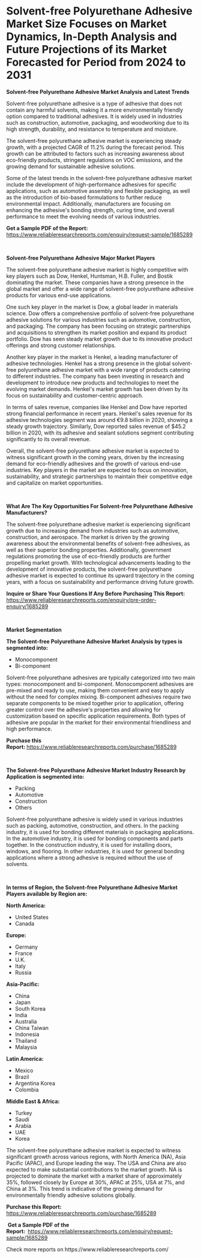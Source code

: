 <p><h1>Solvent-free Polyurethane Adhesive Market Size Focuses on Market Dynamics, In-Depth Analysis and Future Projections of its Market Forecasted for Period from 2024 to 2031</h1></p><p><strong>Solvent-free Polyurethane Adhesive Market Analysis and Latest Trends</strong></p>
<p><p>Solvent-free polyurethane adhesive is a type of adhesive that does not contain any harmful solvents, making it a more environmentally friendly option compared to traditional adhesives. It is widely used in industries such as construction, automotive, packaging, and woodworking due to its high strength, durability, and resistance to temperature and moisture.</p><p>The solvent-free polyurethane adhesive market is experiencing steady growth, with a projected CAGR of 11.2% during the forecast period. This growth can be attributed to factors such as increasing awareness about eco-friendly products, stringent regulations on VOC emissions, and the growing demand for sustainable adhesive solutions.</p><p>Some of the latest trends in the solvent-free polyurethane adhesive market include the development of high-performance adhesives for specific applications, such as automotive assembly and flexible packaging, as well as the introduction of bio-based formulations to further reduce environmental impact. Additionally, manufacturers are focusing on enhancing the adhesive's bonding strength, curing time, and overall performance to meet the evolving needs of various industries.</p></p>
<p><strong>Get a Sample PDF of the Report:&nbsp;</strong> <a href="https://www.reliableresearchreports.com/enquiry/request-sample/1685289">https://www.reliableresearchreports.com/enquiry/request-sample/1685289</a></p>
<p>&nbsp;</p>
<p><strong>Solvent-free Polyurethane Adhesive Major Market Players</strong></p>
<p><p>The solvent-free polyurethane adhesive market is highly competitive with key players such as Dow, Henkel, Huntsman, H.B. Fuller, and Bostik dominating the market. These companies have a strong presence in the global market and offer a wide range of solvent-free polyurethane adhesive products for various end-use applications.</p><p>One such key player in the market is Dow, a global leader in materials science. Dow offers a comprehensive portfolio of solvent-free polyurethane adhesive solutions for various industries such as automotive, construction, and packaging. The company has been focusing on strategic partnerships and acquisitions to strengthen its market position and expand its product portfolio. Dow has seen steady market growth due to its innovative product offerings and strong customer relationships.</p><p>Another key player in the market is Henkel, a leading manufacturer of adhesive technologies. Henkel has a strong presence in the global solvent-free polyurethane adhesive market with a wide range of products catering to different industries. The company has been investing in research and development to introduce new products and technologies to meet the evolving market demands. Henkel's market growth has been driven by its focus on sustainability and customer-centric approach.</p><p>In terms of sales revenue, companies like Henkel and Dow have reported strong financial performance in recent years. Henkel's sales revenue for its adhesive technologies segment was around €9.8 billion in 2020, showing a steady growth trajectory. Similarly, Dow reported sales revenue of $45.2 billion in 2020, with its adhesive and sealant solutions segment contributing significantly to its overall revenue.</p><p>Overall, the solvent-free polyurethane adhesive market is expected to witness significant growth in the coming years, driven by the increasing demand for eco-friendly adhesives and the growth of various end-use industries. Key players in the market are expected to focus on innovation, sustainability, and strategic partnerships to maintain their competitive edge and capitalize on market opportunities.</p></p>
<p>&nbsp;</p>
<p><strong>What Are The Key Opportunities For Solvent-free Polyurethane Adhesive Manufacturers?</strong></p>
<p><p>The solvent-free polyurethane adhesive market is experiencing significant growth due to increasing demand from industries such as automotive, construction, and aerospace. The market is driven by the growing awareness about the environmental benefits of solvent-free adhesives, as well as their superior bonding properties. Additionally, government regulations promoting the use of eco-friendly products are further propelling market growth. With technological advancements leading to the development of innovative products, the solvent-free polyurethane adhesive market is expected to continue its upward trajectory in the coming years, with a focus on sustainability and performance driving future growth.</p></p>
<p><strong>Inquire or Share Your Questions If Any Before Purchasing This Report:</strong> <a href="https://www.reliableresearchreports.com/enquiry/pre-order-enquiry/1685289">https://www.reliableresearchreports.com/enquiry/pre-order-enquiry/1685289</a></p>
<p>&nbsp;</p>
<p><strong>Market Segmentation</strong></p>
<p><strong>The Solvent-free Polyurethane Adhesive Market Analysis by types is segmented into:</strong></p>
<p><ul><li>Monocomponent</li><li>Bi-component</li></ul></p>
<p><p>Solvent-free polyurethane adhesives are typically categorized into two main types: monocomponent and bi-component. Monocomponent adhesives are pre-mixed and ready to use, making them convenient and easy to apply without the need for complex mixing. Bi-component adhesives require two separate components to be mixed together prior to application, offering greater control over the adhesive's properties and allowing for customization based on specific application requirements. Both types of adhesive are popular in the market for their environmental friendliness and high performance.</p></p>
<p><strong>Purchase this Report:&nbsp;</strong><a href="https://www.reliableresearchreports.com/purchase/1685289">https://www.reliableresearchreports.com/purchase/1685289</a></p>
<p>&nbsp;</p>
<p><strong>The Solvent-free Polyurethane Adhesive Market Industry Research by Application is segmented into:</strong></p>
<p><ul><li>Packing</li><li>Automotive</li><li>Construction</li><li>Others</li></ul></p>
<p><p>Solvent-free polyurethane adhesive is widely used in various industries such as packing, automotive, construction, and others. In the packing industry, it is used for bonding different materials in packaging applications. In the automotive industry, it is used for bonding components and parts together. In the construction industry, it is used for installing doors, windows, and flooring. In other industries, it is used for general bonding applications where a strong adhesive is required without the use of solvents.</p></p>
<p>&nbsp;</p>
<p><strong>In terms of Region, the Solvent-free Polyurethane Adhesive Market Players available by Region are:</strong></p>
<p>
    <p> <strong> North America: </strong>
        <ul>
            <li>United States</li>
            <li>Canada</li>
        </ul>
        </p> 
    <p> <strong> Europe: </strong>
        <ul>
            <li>Germany</li>
            <li>France</li>
            <li>U.K.</li>
            <li>Italy</li>
            <li>Russia</li>
        </ul>
        </p> 
    <p> <strong> Asia-Pacific: </strong>
        <ul>
            <li>China</li>
            <li>Japan</li>
            <li>South Korea</li>
            <li>India</li>
            <li>Australia</li>
            <li>China Taiwan</li>
            <li>Indonesia</li>
            <li>Thailand</li>
            <li>Malaysia</li>
        </ul>
        </p> 
    <p> <strong> Latin America: </strong>
        <ul>
            <li>Mexico</li>
            <li>Brazil</li>
            <li>Argentina Korea</li>
            <li>Colombia</li>
        </ul>
        </p> 
    <p> <strong> Middle East & Africa: </strong>
        <ul>
            <li>Turkey</li>
            <li>Saudi</li>
            <li>Arabia</li>
            <li>UAE</li>
            <li>Korea</li>
        </ul>
    </p>
    </p>
<p><p>The solvent-free polyurethane adhesive market is expected to witness significant growth across various regions, with North America (NA), Asia Pacific (APAC), and Europe leading the way. The USA and China are also expected to make substantial contributions to the market growth. NA is projected to dominate the market with a market share of approximately 35%, followed closely by Europe at 30%, APAC at 25%, USA at 7%, and China at 3%. This trend is indicative of the growing demand for environmentally friendly adhesive solutions globally.</p></p>
<p><strong>Purchase this Report: </strong><a href="https://www.reliableresearchreports.com/purchase/1685289">https://www.reliableresearchreports.com/purchase/1685289</a></p>
<p>&nbsp;<strong>Get a Sample PDF of the Report:&nbsp;&nbsp;</strong><a href="https://www.reliableresearchreports.com/enquiry/request-sample/1685289">https://www.reliableresearchreports.com/enquiry/request-sample/1685289</a></p>
<p><strong></strong></p>
<p>Check more reports on https://www.reliableresearchreports.com/</p>